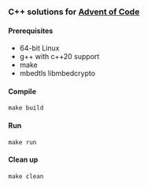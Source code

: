 ### C++ solutions for [Advent of Code](https://adventofcode.com)

#### Prerequisites
* 64-bit Linux
* g++ with c++20 support
* make
* mbedtls libmbedcrypto

#### Compile
    make build

#### Run
    make run

#### Clean up
    make clean

